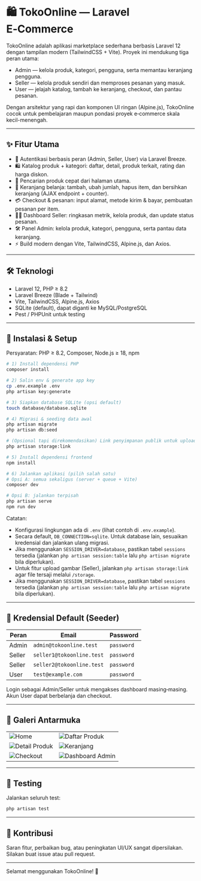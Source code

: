 # 🛍️ TokoOnline — Laravel E‑Commerce

TokoOnline adalah aplikasi marketplace sederhana berbasis Laravel 12 dengan tampilan modern (TailwindCSS + Vite). Proyek ini mendukung tiga peran utama:

- Admin — kelola produk, kategori, pengguna, serta memantau keranjang pengguna.
- Seller — kelola produk sendiri dan memproses pesanan yang masuk.
- User — jelajah katalog, tambah ke keranjang, checkout, dan pantau pesanan.

Dengan arsitektur yang rapi dan komponen UI ringan (Alpine.js), TokoOnline cocok untuk pembelajaran maupun pondasi proyek e‑commerce skala kecil-menengah.

---

## ✨ Fitur Utama

- 👤 Autentikasi berbasis peran (Admin, Seller, User) via Laravel Breeze.
- 🛍️ Katalog produk + kategori: daftar, detail, produk terkait, rating dan harga diskon.
- 🔎 Pencarian produk cepat dari halaman utama.
- 🧺 Keranjang belanja: tambah, ubah jumlah, hapus item, dan bersihkan keranjang (AJAX endpoint + counter).
- 💳 Checkout & pesanan: input alamat, metode kirim & bayar, pembuatan pesanan per item.
- 🧑‍💼 Dashboard Seller: ringkasan metrik, kelola produk, dan update status pesanan.
- 🛠️ Panel Admin: kelola produk, kategori, pengguna, serta pantau data keranjang.
- ⚡ Build modern dengan Vite, TailwindCSS, Alpine.js, dan Axios.

---

## 🛠️ Teknologi

- Laravel 12, PHP ≥ 8.2
- Laravel Breeze (Blade + Tailwind)
- Vite, TailwindCSS, Alpine.js, Axios
- SQLite (default), dapat diganti ke MySQL/PostgreSQL
- Pest / PHPUnit untuk testing

---

## 🚀 Instalasi & Setup

Persyaratan: PHP ≥ 8.2, Composer, Node.js ≥ 18, npm

```bash
# 1) Install dependensi PHP
composer install

# 2) Salin env & generate app key
cp .env.example .env
php artisan key:generate

# 3) Siapkan database SQLite (opsi default)
touch database/database.sqlite

# 4) Migrasi & seeding data awal
php artisan migrate
php artisan db:seed

# (Opsional tapi direkomendasikan) Link penyimpanan publik untuk upload gambar
php artisan storage:link

# 5) Install dependensi frontend
npm install

# 6) Jalankan aplikasi (pilih salah satu)
# Opsi A: semua sekaligus (server + queue + Vite)
composer dev

# Opsi B: jalankan terpisah
php artisan serve
npm run dev
```

Catatan:
- Konfigurasi lingkungan ada di `.env` (lihat contoh di `.env.example`).
- Secara default, `DB_CONNECTION=sqlite`. Untuk database lain, sesuaikan kredensial dan jalankan ulang migrasi.
- Jika menggunakan `SESSION_DRIVER=database`, pastikan tabel `sessions` tersedia (jalankan `php artisan session:table` lalu `php artisan migrate` bila diperlukan).
 - Untuk fitur upload gambar (Seller), jalankan `php artisan storage:link` agar file tersaji melalui `/storage`.
 - Jika menggunakan `SESSION_DRIVER=database`, pastikan tabel `sessions` tersedia (jalankan `php artisan session:table` lalu `php artisan migrate` bila diperlukan).

---

## 🔑 Kredensial Default (Seeder)

| Peran   | Email                     | Password   |
| ------- | ------------------------- | ---------- |
| Admin   | `admin@tokoonline.test`   | `password` |
| Seller  | `seller1@tokoonline.test` | `password` |
| Seller  | `seller2@tokoonline.test` | `password` |
| User    | `test@example.com`        | `password` |

Login sebagai Admin/Seller untuk mengakses dashboard masing‑masing. Akun User dapat berbelanja dan checkout.

---

## 📸 Galeri Antarmuka

<table>
  <tr>
    <td><img src="https://placehold.co/600x350?text=Home" alt="Home" /></td>
    <td><img src="https://placehold.co/600x350?text=Daftar+Produk" alt="Daftar Produk" /></td>
  </tr>
  <tr>
    <td><img src="https://placehold.co/600x350?text=Detail+Produk" alt="Detail Produk" /></td>
    <td><img src="https://placehold.co/600x350?text=Keranjang" alt="Keranjang" /></td>
  </tr>
  <tr>
    <td><img src="https://placehold.co/600x350?text=Checkout" alt="Checkout" /></td>
    <td><img src="https://placehold.co/600x350?text=Dashboard+Admin" alt="Dashboard Admin" /></td>
  </tr>
</table>

---

## 🧪 Testing

Jalankan seluruh test:

```bash
php artisan test
```

---

## 🤝 Kontribusi

Saran fitur, perbaikan bug, atau peningkatan UI/UX sangat dipersilakan. Silakan buat issue atau pull request.

---

Selamat menggunakan TokoOnline! 🚀
